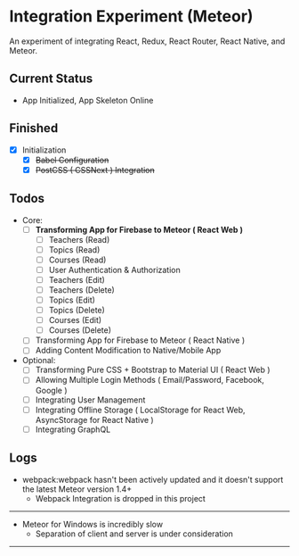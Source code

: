 # Integration Experiment (Meteor)
An experiment of integrating React, Redux, React Router, React Native, and Meteor.

## Current Status
* App Initialized, App Skeleton Online

## Finished
- [x] Initialization
    - [x] ~~Babel Configuration~~
    - [x] ~~PostCSS ( CSSNext ) Integration~~

## Todos
* Core:
    - [ ] **Transforming App for Firebase to Meteor ( React Web )**
        - [ ] Teachers (Read)
        - [ ] Topics (Read)
        - [ ] Courses (Read)
        - [ ] User Authentication & Authorization
        - [ ] Teachers (Edit)
        - [ ] Teachers (Delete)
        - [ ] Topics (Edit)
        - [ ] Topics (Delete)
        - [ ] Courses (Edit)
        - [ ] Courses (Delete)
    - [ ] Transforming App for Firebase to Meteor ( React Native )
    - [ ] Adding Content Modification to Native/Mobile App
    
* Optional: 
    - [ ] Transforming Pure CSS + Bootstrap to Material UI ( React Web )
    - [ ] Allowing Multiple Login Methods ( Email/Password, Facebook, Google )
    - [ ] Integrating User Management
    - [ ] Integrating Offline Storage ( LocalStorage for React Web, AsyncStorage for React Native )
    - [ ] Integrating GraphQL
    
## Logs
* webpack:webpack hasn't been actively updated and it doesn't support the latest Meteor version 1.4+
    - Webpack Integration is dropped in this project
---
* Meteor for Windows is incredibly slow
    - Separation of client and server is under consideration
---
